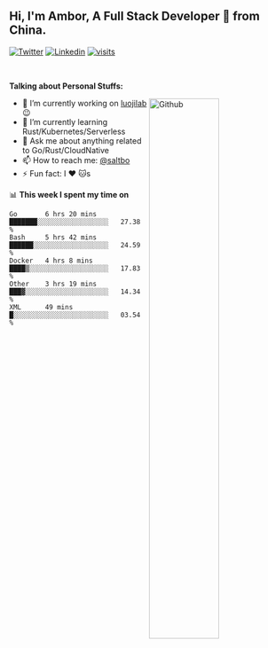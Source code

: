 ## Hi, I'm Ambor, A Full Stack Developer 🚀 from China.

[![Twitter](https://img.shields.io/badge/-saltbo-1ca0f1?style=flat&logo=twitter&logoColor=white)](https://twitter.com/rdsaltbo)
[![Linkedin](https://img.shields.io/badge/-saltbo-blue?style=flat&logo=Linkedin&logoColor=white)](https://www.linkedin.com/in/saltbo/)
[![visits](https://visitor.vercel.app/page/saltbo?color=light-green)](https://github.com/saltbo/)

&nbsp;  

**Talking about Personal Stuffs:**
<!-- Any image aligned to the right. Beware the width  -->
<img width="50%" align="right" alt="Github" src="https://raw.githubusercontent.com/saltbo/saltbo/master/images/git-header.svg" />

- 🔭 I’m currently working on [luojilab](https://github.com/luojilab) :wink:
- 🌱 I’m currently learning Rust/Kubernetes/Serverless
- 💬 Ask me about anything related to Go/Rust/CloudNative
- 📫 How to reach me: [@saltbo](https://twitter.com/rdsaltbo)
- ⚡ Fun fact: I :heart: :cat:s


📊 **This week I spent my time on**
<!--START_SECTION:waka-->
```text
Go       6 hrs 20 mins   ███████░░░░░░░░░░░░░░░░░░   27.38 % 
Bash     5 hrs 42 mins   ██████░░░░░░░░░░░░░░░░░░░   24.59 % 
Docker   4 hrs 8 mins    ████▒░░░░░░░░░░░░░░░░░░░░   17.83 % 
Other    3 hrs 19 mins   ███▓░░░░░░░░░░░░░░░░░░░░░   14.34 % 
XML      49 mins         █░░░░░░░░░░░░░░░░░░░░░░░░   03.54 % 
```
<!--END_SECTION:waka-->
